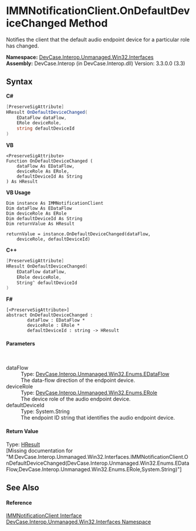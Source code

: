 # IMMNotificationClient.OnDefaultDeviceChanged Method 
 

Notifies the client that the default audio endpoint device for a particular role has changed.

**Namespace:**&nbsp;<a href="N_DevCase_Interop_Unmanaged_Win32_Interfaces">DevCase.Interop.Unmanaged.Win32.Interfaces</a><br />**Assembly:**&nbsp;DevCase.Interop (in DevCase.Interop.dll) Version: 3.3.0.0 (3.3)

## Syntax

**C#**<br />
``` C#
[PreserveSigAttribute]
HResult OnDefaultDeviceChanged(
	EDataFlow dataFlow,
	ERole deviceRole,
	string defaultDeviceId
)
```

**VB**<br />
``` VB
<PreserveSigAttribute>
Function OnDefaultDeviceChanged ( 
	dataFlow As EDataFlow,
	deviceRole As ERole,
	defaultDeviceId As String
) As HResult
```

**VB Usage**<br />
``` VB Usage
Dim instance As IMMNotificationClient
Dim dataFlow As EDataFlow
Dim deviceRole As ERole
Dim defaultDeviceId As String
Dim returnValue As HResult

returnValue = instance.OnDefaultDeviceChanged(dataFlow, 
	deviceRole, defaultDeviceId)
```

**C++**<br />
``` C++
[PreserveSigAttribute]
HResult OnDefaultDeviceChanged(
	EDataFlow dataFlow, 
	ERole deviceRole, 
	String^ defaultDeviceId
)
```

**F#**<br />
``` F#
[<PreserveSigAttribute>]
abstract OnDefaultDeviceChanged : 
        dataFlow : EDataFlow * 
        deviceRole : ERole * 
        defaultDeviceId : string -> HResult 

```


#### Parameters
&nbsp;<dl><dt>dataFlow</dt><dd>Type: <a href="T_DevCase_Interop_Unmanaged_Win32_Enums_EDataFlow">DevCase.Interop.Unmanaged.Win32.Enums.EDataFlow</a><br />The data-flow direction of the endpoint device.</dd><dt>deviceRole</dt><dd>Type: <a href="T_DevCase_Interop_Unmanaged_Win32_Enums_ERole">DevCase.Interop.Unmanaged.Win32.Enums.ERole</a><br />The device role of the audio endpoint device.</dd><dt>defaultDeviceId</dt><dd>Type: System.String<br />The endpoint ID string that identifies the audio endpoint device.</dd></dl>

#### Return Value
Type: <a href="T_DevCase_Interop_Unmanaged_Win32_Enums_HResult">HResult</a><br />\[Missing <returns> documentation for "M:DevCase.Interop.Unmanaged.Win32.Interfaces.IMMNotificationClient.OnDefaultDeviceChanged(DevCase.Interop.Unmanaged.Win32.Enums.EDataFlow,DevCase.Interop.Unmanaged.Win32.Enums.ERole,System.String)"\]

## See Also


#### Reference
<a href="T_DevCase_Interop_Unmanaged_Win32_Interfaces_IMMNotificationClient">IMMNotificationClient Interface</a><br /><a href="N_DevCase_Interop_Unmanaged_Win32_Interfaces">DevCase.Interop.Unmanaged.Win32.Interfaces Namespace</a><br />